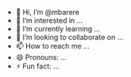 - 👋 Hi, I’m @mbarere
- 👀 I’m interested in ...
- 🌱 I’m currently learning ...
- 💞️ I’m looking to collaborate on ...
- 📫 How to reach me ...
- 😄 Pronouns: ...
- ⚡ Fun fact: ...

<!---
mbarere/mbarere is a ✨ special ✨ repository because its `README.md` (this file) appears on your GitHub profile.
You can click the Preview link to take a look at your changes.
--->
